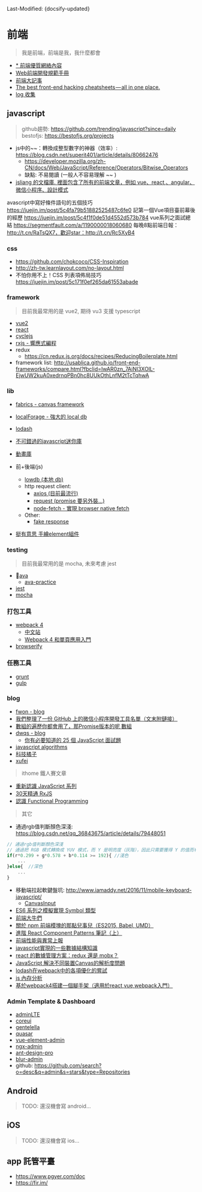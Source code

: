 Last-Modified: {docsify-updated}

# 前端

> 我是前端，前端是我，我什麼都會

- [* 前端優質網絡內容](/f2e/收集.md)
- [Web前端開發規範手冊](https://segmentfault.com/a/1190000014317104)
- [前端大記事](http://qianduanyule.club/)
- [The best front-end hacking cheatsheets — all in one place.](https://medium.freecodecamp.org/modern-frontend-hacking-cheatsheets-df9c2566c72a)
- [log 收集](https://1c7.me/2018-8-31-front-end-error-tracking/)

## javascript

> github趨勢: https://github.com/trending/javascript?since=daily
> bestofjs: https://bestofjs.org/projects

- js中的~~：轉換成整型數字的神器（效率）: https://blog.csdn.net/superit401/article/details/80662476
  - https://developer.mozilla.org/zh-CN/docs/Web/JavaScript/Reference/Operators/Bitwise_Operators
  - 缺點: 不易閱讀 (一般人不容易理解 ~~ )
- [jsliang 的文檔庫. 裡面包含了所有的前端文章，例如 vue、react,、angular、微信小程序、設計模式](https://github.com/LiangJunrong/document-library)

avascript中寫好條件語句的五個技巧
https://juejin.im/post/5c4fa79b51882525487c6fe0
記第一個Vue項目臺前幕後的經歷
https://juejin.im/post/5c4f1f0de51d4552d573b784
vue系列之面試總結
https://segmentfault.com/a/1190000018060680
每晚8點前端日報：http://t.cn/RaTsQX7，歡迎star：http://t.cn/Rc5XyB4

### css

- https://github.com/chokcoco/CSS-Inspiration
- http://zh-tw.learnlayout.com/no-layout.html
- 不怕你用不上！CSS 列表項佈局技巧 https://juejin.im/post/5c171f0ef265da61553abade

### framework

> 目前我最常用的是 vue2, 期待 vu3 支援 typescript

- [vue2](/f2e/js/framework/vue.md#vue)
- [react](/f2e/js/framework/react.md#react)
- [cyclejs](/f2e/js/framework/cyclejs.md#cyclejs)
- [rxjs - 響應式編程](/f2e/js/framework/rxjs.md#rxjs)
- redux
  - https://cn.redux.js.org/docs/recipes/ReducingBoilerplate.html
- framework list: http://usablica.github.io/front-end-frameworks/compare.html?fbclid=IwAR0zn_7AiNI3XOlL-EjwUW2kuA0xedrnqPBn0hc8UUkOthLnfM2tTcTqhwA

### lib

- [fabrics - canvas framework](https://github.com/kangax/fabric.js)
- [localForage - 強大的 local db](https://github.com/localForage/localForage)
- [lodash](/f2e/js/lodash.md)
- [不可錯過的javascript迷你庫
](https://juejin.im/entry/5aa728fbf265da239147c59a?utm_source=gold_browser_extension)

- [動畫庫](https://github.com/greensock/GreenSock-JS)
- 前+後端(js)
  - [lowdb (本地 db)](https://github.com/typicode/lowdb)
  - http request client:
    - [axios (目前最流行)](https://github.com/axios/axios)
    - [request (promise 要另外裝...)](https://github.com/request/request)
    - [node-fetch - 實現 browser native fetch](https://github.com/bitinn/node-fetch/)
  - Other:
    - [fake response](http://www.fakeresponse.com/)
- [挺有意思 手繪element組件](https://github.com/wiredjs/wired-elements)

### testing

> 目前我最常用的是 mocha, 未來考慮 jest

- [ava](https://github.com/avajs/ava)
  - [ava-practice](http://i5ting.github.io/ava-practice/)
- [jest](https://github.com/facebook/jest)
- [mocha](https://github.com/mochajs/mocha)

### 打包工具

- [webpack 4](https://webpack.js.org/)
  - [中文站](https://webpack.docschina.org/)
  - [Webpack 4 和單頁應用入門](https://github.com/fenivana/webpack-and-spa-guide)
- [browserify](http://browserify.org/)

### 任務工具

- [grunt](https://gruntjs.com/)
- [gulp](https://gulpjs.com/)

### blog

- [fwon - blog](https://github.com/fwon/blog)
- [我們整理了一份 GitHub 上的微信小程序開發工具名單（文末附鏈接）](https://mp.weixin.qq.com/s/DxwkB7tZH4lzt3vUU_dunw)
- [數組的遍歷你都會用了，那Promise版本的呢 數組](https://segmentfault.com/a/1190000014598785)
- [dwqs - blog](https://github.com/dwqs/blog/issues)
  - [你有必要知道的 25 個 JavaScript 面試題](https://github.com/dwqs/blog/issues/17)
- [javascript algorithms](https://github.com/trekhleb/javascript-algorithms)
- [科技橘子](https://blog.techbridge.cc/)
- [xufei](https://github.com/xufei/blog)

> ithome 鐵人賽文章

- [重新認識 JavaScript 系列](https://ithelp.ithome.com.tw/users/20065504/ironman/1259)
- [30天精通 RxJS](https://ithelp.ithome.com.tw/ironman/articles/1199)
- [認識 Functional Programming](https://ithelp.ithome.com.tw/articles/10191612)

> 其它

- 通過rgb值判斷顏色深淺: https://blog.csdn.net/qq_36843675/article/details/79448051

```js
// 通過rgb值判斷顏色深淺
// 通過把 RGB 模式轉換成 YUV 模式，而 Y 是明亮度（灰階），因此只需要獲得 Y 的值而判斷他是否足夠亮就可以了：
if(r*0.299 + g*0.578 + b*0.114 >= 192){ //淺色
    ...
}else{  //深色
    ...
}
```

- 移動端拉起軟鍵盤坑: http://www.iamaddy.net/2016/11/mobile-keyboard-javascript/
  - [CanvasInput](https://goldfirestudios.com/blog/108/CanvasInput-HTML5-Canvas-Text-Input)
- [ES6 系列之模擬實現 Symbol 類型](https://segmentfault.com/a/1190000015262174)
- [前端大牛們](https://news.cnblogs.com/n/500861/)
- [關於 npm 前端模塊的那點兒事兒（ES2015, Babel, UMD）](http://dxy-biz-developer.github.io/2016/03/things-about-npm-front-end-modules/)
- [進階 React Component Patterns 筆記（上）](https://blog.techbridge.cc/2018/06/27/advanced-react-component-patterns-note/)
- [前端性能與異常上報](https://segmentfault.com/a/1190000015808043)
- [javascript實現的一些數據結構知識](https://github.com/captainwz/JSer-Algorithm)
- [react 的數據管理方案：redux 還是 mobx？](https://imweb.io/topic/59f4833db72024f03c7f49b4)
- [JavaScript 解決不同裝置Canvas的解析度問題](http://kuan-wei-kuo-blog.logdown.com/posts/736565-javascript-canvas-of-different-device-resolution)
- [lodash在webpack中的各項優化的嘗試](https://zhuanlan.zhihu.com/p/36280323)
- [js 內存分析](http://wiki.jikexueyuan.com/project/chrome-devtools/javascript-memory-profiling.html)
- [基於webpack4搭建一個腳手架（適用於react,vue,webpack入門）](https://yq.aliyun.com/articles/619737)

### Admin Template & Dashboard

- [adminLTE](https://github.com/almasaeed2010/AdminLTE/releases)
- [coreui](https://github.com/coreui/coreui-free-bootstrap-admin-template)
- [gentelella](https://github.com/puikinsh/gentelella)
- [quasar](https://github.com/quasarframework/quasar)
- [vue-element-admin](https://github.com/PanJiaChen/vue-element-admin)
- [ngx-admin](https://github.com/akveo/ngx-admin)
- [ant-design-pro](https://github.com/ant-design/ant-design-pro)
- [blur-admin](https://github.com/akveo/blur-admin)
- github: https://github.com/search?o=desc&q=admin&s=stars&type=Repositories


## Android

> TODO: 還沒機會寫 android...

## iOS

> TODO: 還沒機會寫 ios...

## app 託管平臺

- https://www.pgyer.com/doc
- https://fir.im/